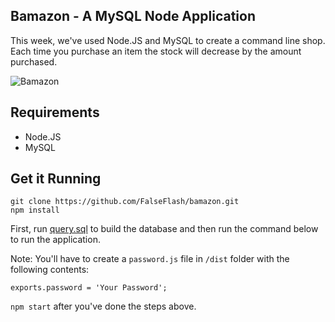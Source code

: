 ## Bamazon - A MySQL Node Application
This week, we've used Node.JS and MySQL to create a command line shop. Each time you purchase an item the stock will decrease by the amount purchased.

![Bamazon](http://g.recordit.co/G9VvMDWwkm.gif)

## Requirements
* Node.JS
* MySQL

## Get it Running

```
git clone https://github.com/FalseFlash/bamazon.git
npm install
```

First, run [query.sql](query.sql) to build the database and then run the command below to run the application.

Note: You'll have to create a `password.js` file in `/dist` folder with the following contents:
```
exports.password = 'Your Password';
```

```npm start``` after you've done the steps above.